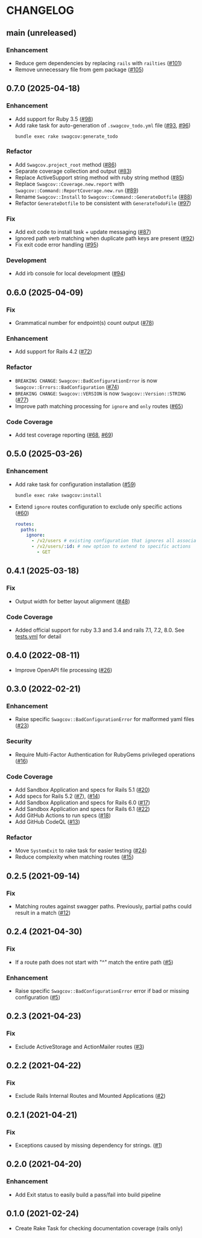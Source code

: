 # CHANGELOG
## main (unreleased)
### Enhancement
- Reduce gem dependencies by replacing `rails` with `railties` ([#101](https://github.com/smridge/swagcov/pull/101))
- Remove unnecessary file from gem package ([#105](https://github.com/smridge/swagcov/pull/105))

## 0.7.0 (2025-04-18)
### Enhancement
- Add support for Ruby 3.5 ([#98](https://github.com/smridge/swagcov/pull/98))
- Add rake task for auto-generation of `.swagcov_todo.yml` file ([#93](https://github.com/smridge/swagcov/pull/93), [#96](https://github.com/smridge/swagcov/pull/96))
  ```shell
  bundle exec rake swagcov:generate_todo
  ```

### Refactor
- Add `Swagcov.project_root` method ([#86](https://github.com/smridge/swagcov/pull/86))
- Separate coverage collection and output ([#83](https://github.com/smridge/swagcov/pull/83))
- Replace ActiveSupport string method with ruby string method ([#85](https://github.com/smridge/swagcov/pull/85))
- Replace `Swagcov::Coverage.new.report` with `Swagcov::Command::ReportCoverage.new.run` ([#89](https://github.com/smridge/swagcov/pull/89))
- Rename `Swagcov::Install` to `Swagcov::Command::GenerateDotfile` ([#88](https://github.com/smridge/swagcov/pull/88))
- Refactor `GenerateDotfile` to be consistent with `GenerateTodoFile` ([#97](https://github.com/smridge/swagcov/pull/97))

### Fix
- Add exit code to install task + update messaging ([#87](https://github.com/smridge/swagcov/pull/87))
- Ignored path verb matching when duplicate path keys are present ([#92](https://github.com/smridge/swagcov/pull/92))
- Fix exit code error handling ([#95](https://github.com/smridge/swagcov/pull/95))

### Development
- Add irb console for local development ([#94](https://github.com/smridge/swagcov/pull/94))

## 0.6.0 (2025-04-09)
### Fix
- Grammatical number for endpoint(s) count output ([#78](https://github.com/smridge/swagcov/pull/78))

### Enhancement
- Add support for Rails 4.2 ([#72](https://github.com/smridge/swagcov/pull/72))

### Refactor
- `BREAKING CHANGE`: `Swagcov::BadConfigurationError` is now `Swagcov::Errors::BadConfiguration` ([#74](https://github.com/smridge/swagcov/pull/74))
- `BREAKING CHANGE`: `Swagcov::VERSION` is now `Swagcov::Version::STRING` ([#77](https://github.com/smridge/swagcov/pull/77))
- Improve path matching processing for `ignore` and `only` routes ([#65](https://github.com/smridge/swagcov/pull/65))

### Code Coverage
- Add test coverage reporting ([#68](https://github.com/smridge/swagcov/pull/68), [#69](https://github.com/smridge/swagcov/pull/69))

## 0.5.0 (2025-03-26)
### Enhancement
- Add rake task for configuration installation ([#59](https://github.com/smridge/swagcov/pull/59))
  ```shell
  bundle exec rake swagcov:install
  ```
- Extend `ignore` routes configuration to exclude only specific actions ([#60](https://github.com/smridge/swagcov/pull/60))
  ```yml
  routes:
    paths:
      ignore:
        - /v2/users # existing configuration that ignores all associated actions (verbs)
        - /v2/users/:id: # new option to extend to specific actions
          - GET
  ```

## 0.4.1 (2025-03-18)
### Fix
- Output width for better layout alignment ([#48](https://github.com/smridge/swagcov/pull/48))

### Code Coverage
  - Added official support for ruby 3.3 and 3.4 and rails 7.1, 7.2, 8.0. See [tests.yml](/.github/workflows/tests.yml) for detail

## 0.4.0 (2022-08-11)
  - Improve OpenAPI file processing ([#26](https://github.com/smridge/swagcov/pull/26))

## 0.3.0 (2022-02-21)
### Enhancement
- Raise specific `Swagcov::BadConfigurationError` for malformed yaml files ([#23](https://github.com/smridge/swagcov/pull/23))

### Security
- Require Multi-Factor Authentication for RubyGems privileged operations ([#16](https://github.com/smridge/swagcov/pull/16))

### Code Coverage
- Add Sandbox Application and specs for Rails 5.1 ([#20](https://github.com/smridge/swagcov/pull/20))
- Add specs for Rails 5.2 ([#7](https://github.com/smridge/swagcov/pull/7)), ([#14](https://github.com/smridge/swagcov/pull/14))
- Add Sandbox Application and specs for Rails 6.0 ([#17](https://github.com/smridge/swagcov/pull/17))
- Add Sandbox Application and specs for Rails 6.1 ([#22](https://github.com/smridge/swagcov/pull/22))
- Add GitHub Actions to run specs ([#18](https://github.com/smridge/swagcov/pull/18))
- Add GitHub CodeQL ([#13](https://github.com/smridge/swagcov/pull/13))

### Refactor
- Move `SystemExit` to rake task for easier testing ([#24](https://github.com/smridge/swagcov/pull/24))
- Reduce complexity when matching routes ([#15](https://github.com/smridge/swagcov/pull/15))

## 0.2.5 (2021-09-14)
### Fix
- Matching routes against swagger paths. Previously, partial paths could result in a match ([#12](https://github.com/smridge/swagcov/pull/12))

## 0.2.4 (2021-04-30)
### Fix
- If a route path does not start with "^" match the entire path ([#5](https://github.com/smridge/swagcov/pull/5))

### Enhancement
- Raise specific `Swagcov::BadConfigurationError` error if bad or missing configuration ([#5](https://github.com/smridge/swagcov/pull/5))

## 0.2.3 (2021-04-23)
### Fix
- Exclude ActiveStorage and ActionMailer routes ([#3](https://github.com/smridge/swagcov/pull/3))

## 0.2.2 (2021-04-22)
### Fix
- Exclude Rails Internal Routes and Mounted Applications ([#2](https://github.com/smridge/swagcov/pull/2))

## 0.2.1 (2021-04-21)
### Fix
- Exceptions caused by missing dependency for strings. ([#1](https://github.com/smridge/swagcov/pull/1))

## 0.2.0 (2021-04-20)
### Enhancement
- Add Exit status to easily build a pass/fail into build pipeline

## 0.1.0 (2021-02-24)
- Create Rake Task for checking documentation coverage (rails only)
